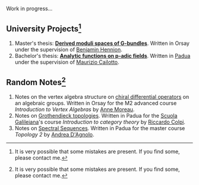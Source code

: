 Work in progress... 

## University Projects[^1]

1. Master's thesis: [**Derived moduli spaces of G-bundles**](https://raw.githubusercontent.com/carlobuccisano/Master-Thesis/main/tesi.pdf). Written in Orsay under the supervision of [Benjamin Hennion](https://www.imo.universite-paris-saclay.fr/~hennion/).
2. Bachelor's thesis: [**Analytic functions on p-adic fields**](https://raw.githubusercontent.com/carlobuccisano/BachelorThesis/main/Tesi.pdf). Written in [Padua](https://www.math.unipd.it/en/) under the supervision of [Maurizio Cailotto](https://www.math.unipd.it/~maurizio/).

## Random Notes[^1]

1. Notes on the vertex algebra structure on [chiral differential operators](https://raw.githubusercontent.com/carlobuccisano/Chiral-Diff-Op/main/presentazione.pdf) on an algebraic groups. Written in Orsay for the M2 advanced course *Introduction to Vertex Algebras* by [Anne Moreau](https://www.imo.universite-paris-saclay.fr/~moreau/index-en.htm).
2. Notes on [Grothendieck topologies](https://raw.githubusercontent.com/carlobuccisano/GrothendieckTopology/main/grothendieck.pdf). Written in Padua for the [Scuola Galileiana](http://unipd-scuolagalileiana.it/en/)'s course *Introduction to category theory* by [Riccardo Colpi](https://www.math.unipd.it/~colpi/).
3. Notes on [Spectral Sequences](https://raw.githubusercontent.com/carlobuccisano/SpectralSequences/main/spectral.pdf). Written in Padua for the master course *Topology 2* by [Andrea D'Agnolo](http://docenti.math.unipd.it/dagnolo/).

[^1]: It is very possible that some mistakes are present. If you find some, please contact me.